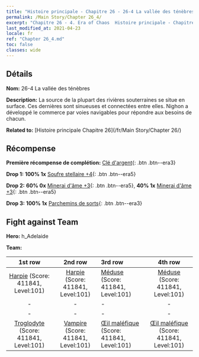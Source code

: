 ```yaml
---
title: "Histoire principale - Chapitre 26 - 26-4 La vallée des ténèbres"
permalink: /Main Story/Chapter 26_4/
excerpt: "Chapitre 26 - 4. Era of Chaos  Histoire principale - Chapitre 26_4. 26-4 La vallée des ténèbres"
last_modified_at: 2021-04-23
locale: fr
ref: "Chapter 26_4.md"
toc: false
classes: wide
---
```


## Détails

 **Nom:** 26-4 La vallée des ténèbres

 **Description:** La source de la plupart des rivières souterraines se situe en surface. Ces dernières sont sinueuses et connectées entre elles. Nighon a développé le commerce par voies navigables pour répondre aux besoins de chacun.

 **Related to:** [Histoire principale Chapitre 26](/fr/Main Story/Chapter 26/)

## Récompense

 **Première récompense de complétion:** [Clé d'argent](/ItemsFR/con_693/){: .btn .btn--era3}

 **Drop 1:** **100% 1x** [Soufre stellaire +4](/ItemsFR/mat_92/){: .btn .btn--era5}

 **Drop 2:** **60% 0x** [Minerai d'âme +3](/ItemsFR/mat_82/){: .btn .btn--era5}, **40% 1x** [Minerai d'âme +3](/ItemsFR/mat_82/){: .btn .btn--era5}

 **Drop 3:** **100% 1x** [Parchemins de sorts](/ItemsFR/con_694/){: .btn .btn--era3}


## Fight against Team
 **Hero:** h_Adelaide

 **Team:**


  | 1st row | 2nd row | 3rd row | 4th row |
  |:----:|:----:|:----|:----:|
  | [Harpie](/fr/units/Harpy/) (Score: 411841, Level:101)  | [Harpie](/fr/units/Harpy/) (Score: 411841, Level:101)  | [Méduse](/fr/units/Medusa/) (Score: 411841, Level:101)  | [Méduse](/fr/units/Medusa/) (Score: 411841, Level:101)  |
  | - | - | - | - |
  | - | - | - | - |
  | [Troglodyte](/fr/units/Troglodyte/) (Score: 411841, Level:101)  | [Vampire](/fr/units/Vampire/) (Score: 411841, Level:101)  | [Œil maléfique](/fr/units/Beholder/) (Score: 411841, Level:101)  | [Œil maléfique](/fr/units/Beholder/) (Score: 411841, Level:101)  |


